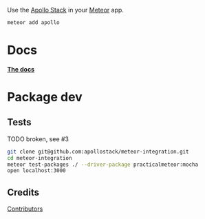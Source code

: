 Use the [Apollo Stack](http://dev.apollodata.com/) in your [Meteor](https://www.meteor.com/) app.

```sh
meteor add apollo
```

# Docs

**[The docs](http://dev.apollodata.com/core/meteor.html)**

# Package dev

## Tests

TODO broken, see #3

```bash
git clone git@github.com:apollostack/meteor-integration.git
cd meteor-integration
meteor test-packages ./ --driver-package practicalmeteor:mocha
open localhost:3000
```

## Credits

[Contributors](https://github.com/apollostack/meteor-integration/graphs/contributors)
